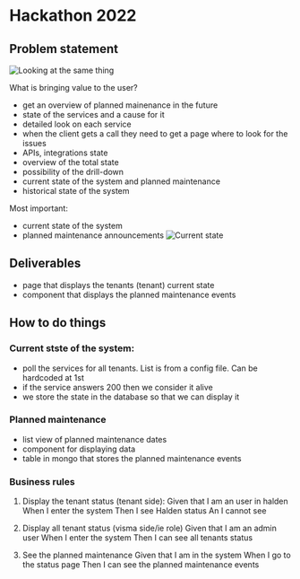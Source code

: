 # Hackathon 2022

## Problem statement

![Looking at the same thing](https://www.sloww.co/wp-content/uploads/2020/08/The-Blind-Men-and-the-Elephant.png)

What is bringing value to the user?
- get an overview of planned mainenance in the future
- state of the services and a cause for it
- detailed look on each service
- when the client gets a call they need to get a page where to look for the issues
- APIs, integrations state
- overview of the total state
- possibility of the drill-down
- current state of the system and planned maintenance
- historical state of the system

Most important:
- current state of the system
- planned maintenance announcements
![Current state](https://wac-cdn.atlassian.com/dam/jcr:fb5dbd0c-a8a8-4f70-b68b-87504511ca6c/dropbox-nodropshadow.png?cdnVersion=245)

## Deliverables
- page that displays the tenants (tenant) current state
- component that displays the planned maintenance events

## How to do things

### Current stste of the system: 
-  poll the services for all tenants. List is from a config file. Can be hardcoded at 1st
-  if the service answers 200 then we consider it alive
-  we store the state in the database so that we can display it

### Planned maintenance
- list view of planned maintenance dates
- component for displaying data
- table in mongo that stores the planned maintenance events

### Business rules
1. Display the tenant status (tenant side):
Given that I am an user in halden
When I enter the system 
Then I see Halden status
An I cannot see 

2. Display all tenant status (visma side/ie role)
Given that I am an admin user
When I enter the system
Then I can see all tenants status

3. See the planned maintenance
Given that I am in the system
When I go to the status page
Then I can see the planned maintenance events

